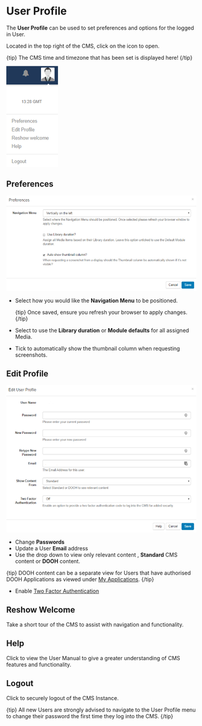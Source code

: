 # User Profile

The **User Profile** can be used to set preferences and options for the logged in User.

Located in the top right of the CMS, click on the icon to open.

{tip}
The CMS time and timezone that has been set is displayed here!
{/tip}

![User Profile](img/tour_user_profile.png)

## Preferences

![Preferences](img/tour_profile_preferences.png)

- Select how you would like the **Navigation Menu** to be positioned.

  {tip}
  Once saved, ensure you refresh your browser to apply changes.
  {/tip}

- Select to use the **Library duration** or **Module defaults** for all assigned Media.

- Tick to automatically show the thumbnail column when requesting screenshots.



## Edit Profile

![Edit Profile](img/tour_edit_profile.png)

- Change **Passwords**
- Update a User **Email** address
- Use the drop down to view only relevant content , **Standard** CMS content or **DOOH** content.

{tip}
DOOH content can be a separate view for Users that have authorised DOOH Applications as viewed under [My Applications](<https://xibo.org.uk/manual/en/users_administration.html#my_applications>).
{/tip}

- Enable [Two Factor Authentication](<https://xibo.org.uk/manual/en/tour_two_factor_authentication.html>) 

## Reshow Welcome

Take a short tour of the CMS to assist with navigation and functionality.

## Help

Click to view the User Manual to give a greater understanding of CMS features and functionality.

## Logout

Click to securely logout of the CMS Instance.

{tip}
All new Users are strongly advised to navigate to the User Profile menu to change their password the first time they log into the CMS.
{/tip}